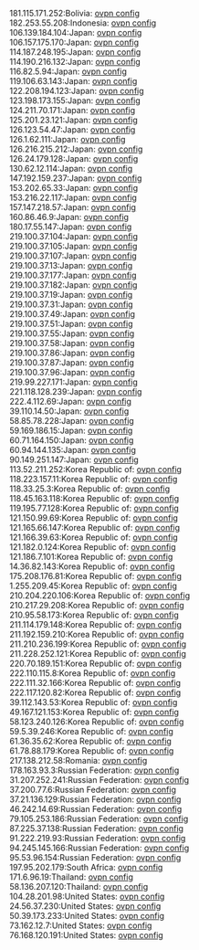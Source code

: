 181.115.171.252:Bolivia: [ovpn config](vpn/181_115_171_252.ovpn)  
182.253.55.208:Indonesia: [ovpn config](vpn/182_253_55_208.ovpn)  
106.139.184.104:Japan: [ovpn config](vpn/106_139_184_104.ovpn)  
106.157.175.170:Japan: [ovpn config](vpn/106_157_175_170.ovpn)  
114.187.248.195:Japan: [ovpn config](vpn/114_187_248_195.ovpn)  
114.190.216.132:Japan: [ovpn config](vpn/114_190_216_132.ovpn)  
116.82.5.94:Japan: [ovpn config](vpn/116_82_5_94.ovpn)  
119.106.63.143:Japan: [ovpn config](vpn/119_106_63_143.ovpn)  
122.208.194.123:Japan: [ovpn config](vpn/122_208_194_123.ovpn)  
123.198.173.155:Japan: [ovpn config](vpn/123_198_173_155.ovpn)  
124.211.70.171:Japan: [ovpn config](vpn/124_211_70_171.ovpn)  
125.201.23.121:Japan: [ovpn config](vpn/125_201_23_121.ovpn)  
126.123.54.47:Japan: [ovpn config](vpn/126_123_54_47.ovpn)  
126.1.62.111:Japan: [ovpn config](vpn/126_1_62_111.ovpn)  
126.216.215.212:Japan: [ovpn config](vpn/126_216_215_212.ovpn)  
126.24.179.128:Japan: [ovpn config](vpn/126_24_179_128.ovpn)  
130.62.12.114:Japan: [ovpn config](vpn/130_62_12_114.ovpn)  
147.192.159.237:Japan: [ovpn config](vpn/147_192_159_237.ovpn)  
153.202.65.33:Japan: [ovpn config](vpn/153_202_65_33.ovpn)  
153.216.22.117:Japan: [ovpn config](vpn/153_216_22_117.ovpn)  
157.147.218.57:Japan: [ovpn config](vpn/157_147_218_57.ovpn)  
160.86.46.9:Japan: [ovpn config](vpn/160_86_46_9.ovpn)  
180.17.55.147:Japan: [ovpn config](vpn/180_17_55_147.ovpn)  
219.100.37.104:Japan: [ovpn config](vpn/219_100_37_104.ovpn)  
219.100.37.105:Japan: [ovpn config](vpn/219_100_37_105.ovpn)  
219.100.37.107:Japan: [ovpn config](vpn/219_100_37_107.ovpn)  
219.100.37.13:Japan: [ovpn config](vpn/219_100_37_13.ovpn)  
219.100.37.177:Japan: [ovpn config](vpn/219_100_37_177.ovpn)  
219.100.37.182:Japan: [ovpn config](vpn/219_100_37_182.ovpn)  
219.100.37.19:Japan: [ovpn config](vpn/219_100_37_19.ovpn)  
219.100.37.31:Japan: [ovpn config](vpn/219_100_37_31.ovpn)  
219.100.37.49:Japan: [ovpn config](vpn/219_100_37_49.ovpn)  
219.100.37.51:Japan: [ovpn config](vpn/219_100_37_51.ovpn)  
219.100.37.55:Japan: [ovpn config](vpn/219_100_37_55.ovpn)  
219.100.37.58:Japan: [ovpn config](vpn/219_100_37_58.ovpn)  
219.100.37.86:Japan: [ovpn config](vpn/219_100_37_86.ovpn)  
219.100.37.87:Japan: [ovpn config](vpn/219_100_37_87.ovpn)  
219.100.37.96:Japan: [ovpn config](vpn/219_100_37_96.ovpn)  
219.99.227.171:Japan: [ovpn config](vpn/219_99_227_171.ovpn)  
221.118.128.239:Japan: [ovpn config](vpn/221_118_128_239.ovpn)  
222.4.112.69:Japan: [ovpn config](vpn/222_4_112_69.ovpn)  
39.110.14.50:Japan: [ovpn config](vpn/39_110_14_50.ovpn)  
58.85.78.228:Japan: [ovpn config](vpn/58_85_78_228.ovpn)  
59.169.186.15:Japan: [ovpn config](vpn/59_169_186_15.ovpn)  
60.71.164.150:Japan: [ovpn config](vpn/60_71_164_150.ovpn)  
60.94.144.135:Japan: [ovpn config](vpn/60_94_144_135.ovpn)  
90.149.251.147:Japan: [ovpn config](vpn/90_149_251_147.ovpn)  
113.52.211.252:Korea Republic of: [ovpn config](vpn/113_52_211_252.ovpn)  
118.223.157.11:Korea Republic of: [ovpn config](vpn/118_223_157_11.ovpn)  
118.33.25.3:Korea Republic of: [ovpn config](vpn/118_33_25_3.ovpn)  
118.45.163.118:Korea Republic of: [ovpn config](vpn/118_45_163_118.ovpn)  
119.195.77.128:Korea Republic of: [ovpn config](vpn/119_195_77_128.ovpn)  
121.150.99.69:Korea Republic of: [ovpn config](vpn/121_150_99_69.ovpn)  
121.165.66.147:Korea Republic of: [ovpn config](vpn/121_165_66_147.ovpn)  
121.166.39.63:Korea Republic of: [ovpn config](vpn/121_166_39_63.ovpn)  
121.182.0.124:Korea Republic of: [ovpn config](vpn/121_182_0_124.ovpn)  
121.186.7.101:Korea Republic of: [ovpn config](vpn/121_186_7_101.ovpn)  
14.36.82.143:Korea Republic of: [ovpn config](vpn/14_36_82_143.ovpn)  
175.208.176.81:Korea Republic of: [ovpn config](vpn/175_208_176_81.ovpn)  
1.255.209.45:Korea Republic of: [ovpn config](vpn/1_255_209_45.ovpn)  
210.204.220.106:Korea Republic of: [ovpn config](vpn/210_204_220_106.ovpn)  
210.217.29.208:Korea Republic of: [ovpn config](vpn/210_217_29_208.ovpn)  
210.95.58.173:Korea Republic of: [ovpn config](vpn/210_95_58_173.ovpn)  
211.114.179.148:Korea Republic of: [ovpn config](vpn/211_114_179_148.ovpn)  
211.192.159.210:Korea Republic of: [ovpn config](vpn/211_192_159_210.ovpn)  
211.210.236.199:Korea Republic of: [ovpn config](vpn/211_210_236_199.ovpn)  
211.228.252.121:Korea Republic of: [ovpn config](vpn/211_228_252_121.ovpn)  
220.70.189.151:Korea Republic of: [ovpn config](vpn/220_70_189_151.ovpn)  
222.110.115.8:Korea Republic of: [ovpn config](vpn/222_110_115_8.ovpn)  
222.111.32.166:Korea Republic of: [ovpn config](vpn/222_111_32_166.ovpn)  
222.117.120.82:Korea Republic of: [ovpn config](vpn/222_117_120_82.ovpn)  
39.112.143.53:Korea Republic of: [ovpn config](vpn/39_112_143_53.ovpn)  
49.167.121.153:Korea Republic of: [ovpn config](vpn/49_167_121_153.ovpn)  
58.123.240.126:Korea Republic of: [ovpn config](vpn/58_123_240_126.ovpn)  
59.5.39.246:Korea Republic of: [ovpn config](vpn/59_5_39_246.ovpn)  
61.36.35.62:Korea Republic of: [ovpn config](vpn/61_36_35_62.ovpn)  
61.78.88.179:Korea Republic of: [ovpn config](vpn/61_78_88_179.ovpn)  
217.138.212.58:Romania: [ovpn config](vpn/217_138_212_58.ovpn)  
178.163.93.3:Russian Federation: [ovpn config](vpn/178_163_93_3.ovpn)  
31.207.252.241:Russian Federation: [ovpn config](vpn/31_207_252_241.ovpn)  
37.200.77.6:Russian Federation: [ovpn config](vpn/37_200_77_6.ovpn)  
37.21.136.129:Russian Federation: [ovpn config](vpn/37_21_136_129.ovpn)  
46.242.14.69:Russian Federation: [ovpn config](vpn/46_242_14_69.ovpn)  
79.105.253.186:Russian Federation: [ovpn config](vpn/79_105_253_186.ovpn)  
87.225.37.138:Russian Federation: [ovpn config](vpn/87_225_37_138.ovpn)  
91.222.219.93:Russian Federation: [ovpn config](vpn/91_222_219_93.ovpn)  
94.245.145.166:Russian Federation: [ovpn config](vpn/94_245_145_166.ovpn)  
95.53.96.154:Russian Federation: [ovpn config](vpn/95_53_96_154.ovpn)  
197.95.202.179:South Africa: [ovpn config](vpn/197_95_202_179.ovpn)  
171.6.96.19:Thailand: [ovpn config](vpn/171_6_96_19.ovpn)  
58.136.207.120:Thailand: [ovpn config](vpn/58_136_207_120.ovpn)  
104.28.201.98:United States: [ovpn config](vpn/104_28_201_98.ovpn)  
24.56.37.230:United States: [ovpn config](vpn/24_56_37_230.ovpn)  
50.39.173.233:United States: [ovpn config](vpn/50_39_173_233.ovpn)  
73.162.12.7:United States: [ovpn config](vpn/73_162_12_7.ovpn)  
76.168.120.191:United States: [ovpn config](vpn/76_168_120_191.ovpn)  
